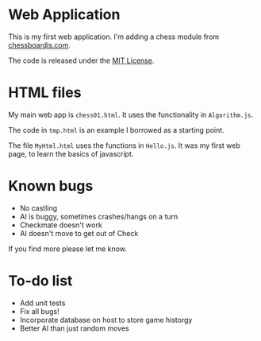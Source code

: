 # Web Application
This is my first web application. I'm adding a chess module from [chessboardjs.com](chessboardjs.com).

The code is released under the [MIT License](https://github.com/oakmac/chessboardjs/blob/master/LICENSE.md).

# HTML files
My main web app is `chess01.html`. It uses the functionality in `Algorithm.js`.

The code in `tmp.html` is an example I borrowed as a starting point.

The file `MyHtml.html` uses the functions in `Hello.js`. It was my first web page, to learn the basics of javascript.

# Known bugs
* No castling
* AI is buggy, sometimes crashes/hangs on a turn
* Checkmate doesn't work
* AI doesn't move to get out of Check

If you find more please let me know.

# To-do list
* Add unit tests
* Fix all bugs!
* Incorporate database on host to store game historgy
* Better AI than just random moves
